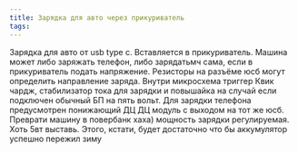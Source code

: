 ```yaml
---
title: Зарядка для авто через прикуриватель
tags:
---
```


Зарядка для авто от usb type c. Вставляется в прикуриватель. Машина может либо заряжать телефон, либо зарядатьмч сама, если в прикуриватель подать напряжение. Резисторы на разъёме юсб могут определить направление заряда. Внутри микросхема триггер Квик чардж, стабилизатор тока для зарядки и повышайка на случай если подключен обычный БП на пять вольт. Для зарядки телефона предусмотрен понижающий ДЦ ДЦ модуль с выходом на тот же юсб. Преврати машину в повербанк хаха) мощность зарядки регулируемая. Хоть 5вт выставь. Этого, кстати, будет достаточно что бы аккумулятор успешно пережил зиму
